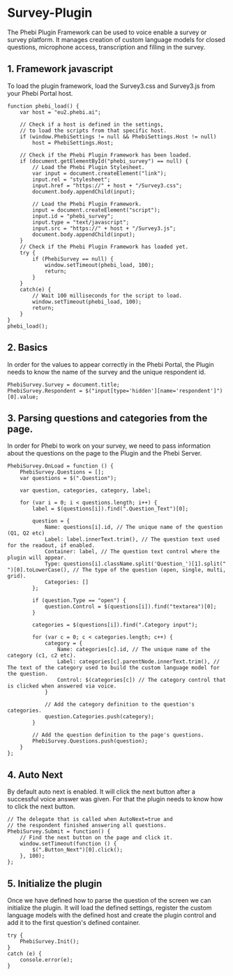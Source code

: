 # Survey-Plugin

The Phebi Plugin Framework can be used to voice enable a survey or survey platform. It manages creation of custom language models for closed questions, microphone access, transcription and filling in the survey.

## 1. Framework javascript

To load the plugin framework, load the Survey3.css and Survey3.js from your Phebi Portal host.

```
function phebi_load() {
    var host = "eu2.phebi.ai";

    // Check if a host is defined in the settings,
    // to load the scripts from that specific host.
    if (window.PhebiSettings != null && PhebiSettings.Host != null)
        host = PhebiSettings.Host;

    // Check if the Phebi Plugin Framework has been loaded.
    if (document.getElementById("phebi_survey") == null) {
        // Load the Phebi Plugin Stylesheet.
        var input = document.createElement("link");
        input.rel = "stylesheet";
        input.href = "https://" + host + "/Survey3.css";
        document.body.appendChild(input);

        // Load the Phebi Plugin Framework.
        input = document.createElement("script");
        input.id = "phebi_survey";
        input.type = "text/javascript";
        input.src = "https://" + host + "/Survey3.js";
        document.body.appendChild(input);
    }
    // Check if the Phebi Plugin Framework has loaded yet.
    try {
        if (PhebiSurvey == null) {
            window.setTimeout(phebi_load, 100);
            return;
        }
    }
    catch(e) {
        // Wait 100 milliseconds for the script to load.
        window.setTimeout(phebi_load, 100);
        return;
    }
}
phebi_load();
```

## 2. Basics

In order for the values to appear correctly in the Phebi Portal, the Plugin needs to know the name of the survey and the unique respondent id.

```
PhebiSurvey.Survey = document.title;
PhebiSurvey.Respondent = $("input[type='hidden'][name='respondent']")[0].value;
```

## 3. Parsing questions and categories from the page.

In order for Phebi to work on your survey, we need to pass information about the questions on the page to the Plugin and the Phebi Server.

```
PhebiSurvey.OnLoad = function () {
    PhebiSurvey.Questions = [];
    var questions = $(".Question");

    var question, categories, category, label;

    for (var i = 0; i < questions.length; i++) {
        label = $(questions[i]).find(".Question_Text")[0];

        question = {
            Name: questions[i].id, // The unique name of the question (Q1, Q2 etc)
            Label: label.innerText.trim(), // The question text used for the readout, if enabled.
            Container: label, // The question text control where the plugin will appear.
            Type: questions[i].className.split('Question_')[1].split(" ")[0].toLowerCase(), // The type of the question (open, single, multi, grid).
            Categories: []
        };

        if (question.Type == "open") {
            question.Control = $(questions[i]).find("textarea")[0];
        }

        categories = $(questions[i]).find(".Category input");

        for (var c = 0; c < categories.length; c++) {
            category = {
                Name: categories[c].id, // The unique name of the category (c1, c2 etc).
                Label: categories[c].parentNode.innerText.trim(), // The text of the category used to build the custom language model for the question.
                Control: $(categories[c]) // The category control that is clicked when answered via voice.
            }

            // Add the category definition to the question's categories.
            question.Categories.push(category);
        }

        // Add the question definition to the page's questions.
        PhebiSurvey.Questions.push(question);
    }
};
```

## 4. Auto Next

By default auto next is enabled. It will click the next button after a successful voice answer was given. For that the plugin needs to know how to click the next button.


```
// The delegate that is called when AutoNext=true and
// the respondent finished answering all questions.
PhebiSurvey.Submit = function() {
    // Find the next button on the page and click it.
    window.setTimeout(function () {
        $(".Button_Next")[0].click();
    }, 100);
};
```

## 5. Initialize the plugin

Once we have defined how to parse the question of the screen we can initialize the plugin. It will load the defined settings, register the custom language models with the defined host and create the plugin control and add it to the first question's defined container. 

```   
try {
    PhebiSurvey.Init();
}
catch (e) {
    console.error(e);
}
```
